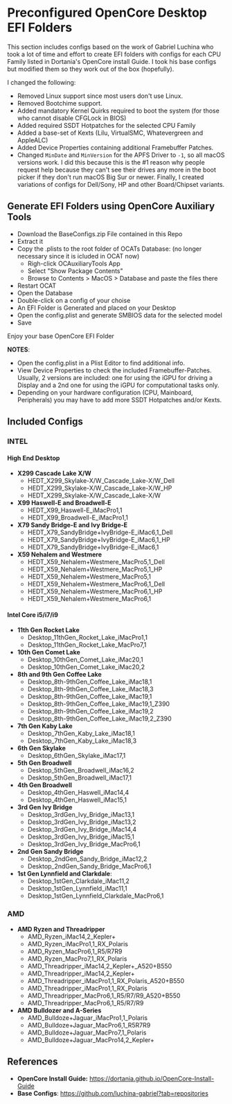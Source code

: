 # Preconfigured OpenCore Desktop EFI Folders
This section includes configs based on the work of Gabriel Luchina who took a lot of time and effort to create EFI folders with configs for each CPU Family listed in Dortania's OpenCore install Guide. I took his base configs but modified them so they work out of the box (hopefully). 

I changed the following:

- Removed Linux support since most users don't use Linux. 
- Removed Bootchime support. 
- Added mandatory Kernel Quirks required to boot the system (for those who cannot disable CFGLock in BIOS)
- Added required SSDT Hotpatches for the selected CPU Family
- Added a base-set of Kexts (Lilu, VirtualSMC, Whatevergreen and AppleALC) 
- Added Device Properties containing additional Framebuffer Patches. 
- Changed `MinDate` and `MinVersion` for the APFS Driver to `-1`, so all macOS versions work. I did this because this is the #1 reason why people request help because they can't see their drives any more in the boot picker if they don't run macOS Big Sur or newer. Finally, I created variations of configs for Dell/Sony, HP and other Board/Chipset variants.

## Generate EFI Folders using OpenCore Auxiliary Tools
- Download the BaseConfigs.zip File contained in this Repo
- Extract it
- Copy the .plists to the root folder of OCATs Database: (no longer necessary since it is icluded in OCAT now)
	- Righ-click OCAuxiliaryTools App
	- Select "Show Package Contents"
	- Browse to Contents > MacOS > Database and paste the files there
- Restart OCAT
- Open the Database
- Double-click on a config of your choise
- An EFI Folder is Generated and placed on your Desktop
- Open the config.plist and generate SMBIOS data for the selected model
- Save

Enjoy your base OpenCore EFI Folder

**NOTES**:

- Open the config.plist in a Plist Editor to find additional info.
- View Device Properties to check the included Framebuffer-Patches. Usually, 2 versions are included: one for using the iGPU for driving a Display and a 2nd one for using the iGPU for computational tasks only.
- Depending on your hardware configuration (CPU, Mainboard, Peripherals) you may have to add more SSDT Hotpatches and/or Kexts.

## Included Configs

### INTEL

#### High End Desktop
- **X299 Cascade Lake X/W**
	- HEDT_X299_Skylake-X/W_Cascade_Lake-X/W_Dell
	- HEDT_X299_Skylake-X/W_Cascade_Lake-X/W_HP
	- HEDT_X299_Skylake-X/W_Cascade_Lake-X/W
- **X99 Haswell-E and Broadwell-E**
	- HEDT_X99_Haswell-E_iMacPro1,1
	- HEDT_X99_Broadwell-E_iMacPro1,1
- **X79 Sandy Bridge-E and Ivy Bridge-E**
	- HEDT_X79_SandyBridge+IvyBridge-E_iMac6,1_Dell
	- HEDT_X79_SandyBridge+IvyBridge-E_iMac6,1_HP
	- HEDT_X79_SandyBridge+IvyBridge-E_iMac6,1
- **X59 Nehalem and Westmere**
	- HEDT_X59_Nehalem+Westmere_MacPro5,1_Dell
	- HEDT_X59_Nehalem+Westmere_MacPro5,1_HP
	- HEDT_X59_Nehalem+Westmere_MacPro5,1
	- HEDT_X59_Nehalem+Westmere_MacPro6,1_Dell
	- HEDT_X59_Nehalem+Westmere_MacPro6,1_HP
	- HEDT_X59_Nehalem+Westmere_MacPro6,1

#### Intel Core i5/i7/i9
- **11th Gen Rocket Lake**
 	- Desktop_11thGen_Rocket_Lake_iMacPro1,1
 	- Desktop_11thGen_Rocket_Lake_MacPro7,1
- **10th Gen Comet Lake**
	- Desktop_10thGen_Comet_Lake_iMac20,1
	- Desktop_10thGen_Comet_Lake_iMac20,2
- **8th and 9th Gen Coffee Lake**
	- Desktop_8th-9thGen_Coffee_Lake_iMac18,1
	- Desktop_8th-9thGen_Coffee_Lake_iMac18,3
	- Desktop_8th-9thGen_Coffee_Lake_iMac19,1
	- Desktop_8th-9thGen_Coffee_Lake_iMac19,1_Z390
	- Desktop_8th-9thGen_Coffee_Lake_iMac19,2
	- Desktop_8th-9thGen_Coffee_Lake_iMac19,2_Z390
- **7th Gen Kaby Lake**
	- Desktop_7thGen_Kaby_Lake_iMac18,1
	- Desktop_7thGen_Kaby_Lake_iMac18,3 
- **6th Gen Skylake**
	- Desktop_6thGen_Skylake_iMac17,1 
- **5th Gen Broadwell**
	- Desktop_5thGen_Broadwell_iMac16,2
	- Desktop_5thGen_Broadwell_iMac17,1
- **4th Gen Broadwell**
	- Desktop_4thGen_Haswell_iMac14,4
	- Desktop_4thGen_Haswell_iMac15,1 
- **3rd Gen Ivy Bridge**
	- Desktop_3rdGen_Ivy_Bridge_iMac13,1
	- Desktop_3rdGen_Ivy_Bridge_iMac13,2
	- Desktop_3rdGen_Ivy_Bridge_iMac14,4
	- Desktop_3rdGen_Ivy_Bridge_iMac15,1
	- Desktop_3rdGen_Ivy_Bridge_MacPro6,1 
- **2nd Gen Sandy Bridge**
	- Desktop_2ndGen_Sandy_Bridge_iMac12,2
	- Desktop_2ndGen_Sandy_Bridge_MacPro6,1
- **1st Gen Lynnfield and Clarkdale**:
	- Desktop_1stGen_Clarkdale_iMac11,2
	- Desktop_1stGen_Lynnfield_iMac11,1
	- Desktop_1stGen_Lynnfield_Clarkdale_MacPro6,1

### AMD

- **AMD Ryzen and Threadripper**
	- AMD_Ryzen_iMac14,2_Kepler+
	- AMD_Ryzen_iMacPro1,1_RX_Polaris
	- AMD_Ryzen_MacPro6,1_R5/R7R9
	- AMD_Ryzen_MacPro7,1_RX_Polaris
	- AMD_Threadripper_iMac14,2_Kepler+_A520+B550
	- AMD_Threadripper_iMac14,2_Kepler+
	- AMD_Threadripper_iMacPro1,1_RX_Polaris_A520+B550
	- AMD_Threadripper_iMacPro1,1_RX_Polaris
	- AMD_Threadripper_MacPro6,1_R5/R7/R9_A520+B550
	- AMD_Threadripper_MacPro6,1_R5/R7/R9
- **AMD Bulldozer and A-Series**
	- AMD_Bulldoze+Jaguar_iMacPro1,1_Polaris
	- AMD_Bulldoze+Jaguar_MacPro6,1_R5R7R9
	- AMD_Bulldoze+Jaguar_MacPro7,1_Polaris
	- AMD_Bulldoze+Jaguar_MacPro14,2_Kepler+ 

## References
- **OpenCore Install Guide:** https://dortania.github.io/OpenCore-Install-Guide
- **Base Configs**: https://github.com/luchina-gabriel?tab=repositories
